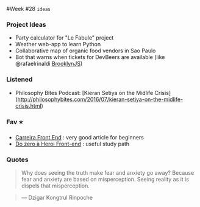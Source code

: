 #Week #28
`ideas`

### Project Ideas
* Party calculator for "Le Fabule" project
* Weather web-app to learn Python
* Collaborative map of organic food vendors in Sao Paulo
* Bot that warns when tickets for DevBeers are available (like @rafaelrinaldi [BrooklynJS](https://github.com/rafaelrinaldi/brooklynjs))

### Listened
* Philosophy Bites Podcast: [Kieran Setiya on the Midlife Crisis] (http://philosophybites.com/2016/07/kieran-setiya-on-the-midlife-crisis.html)

### Fav :star:
* [Carreira Front End](https://github.com/woliveiras/front-end-career/blob/master/translations/pt-br/README.md) : very good article for beginners
* [Do zero à Heroi Front-end](http://www.felipefialho.com/blog/2016/do-zero-a-heroi-do-front-end-parte-1) : useful study path

### Quotes

> Why does seeing the truth make fear and anxiety go away? Because fear and anxiety are based on misperception. Seeing reality as it is dispels that misperception.

>— Dzigar Kongtrul Rinpoche
